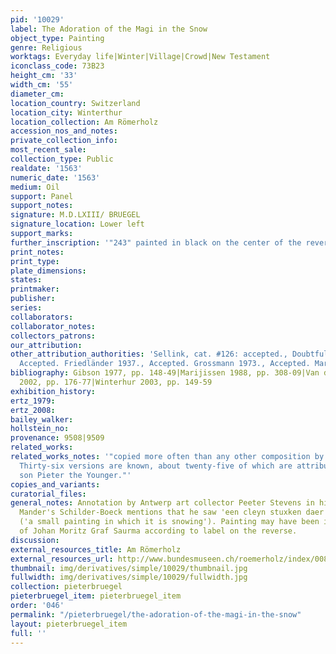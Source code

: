 ```yaml
---
pid: '10029'
label: The Adoration of the Magi in the Snow
object_type: Painting
genre: Religious
worktags: Everyday life|Winter|Village|Crowd|New Testament
iconclass_code: 73B23
height_cm: '33'
width_cm: '55'
diameter_cm:
location_country: Switzerland
location_city: Winterthur
location_collection: Am Römerholz
accession_nos_and_notes:
private_collection_info:
most_recent_sale:
collection_type: Public
realdate: '1563'
numeric_date: '1563'
medium: Oil
support: Panel
support_notes:
signature: M.D.LXIII/ BRUEGEL
signature_location: Lower left
support_marks:
further_inscription: '"243" painted in black on the center of the reverse.'
print_notes:
print_type:
plate_dimensions:
states:
printmaker:
publisher:
series:
collaborators:
collaborator_notes:
collectors_patrons:
our_attribution:
other_attribution_authorities: 'Sellink, cat. #126: accepted., Doubtful. Tolnay 1935.,
  Accepted. Friedländer 1937., Accepted. Grossmann 1973., Accepted. Marijnissen 1988.'
bibliography: Gibson 1977, pp. 148-49|Marijissen 1988, pp. 308-09|Van den Brink 2001-2|Roberts-Jones
  2002, pp. 176-77|Winterhur 2003, pp. 149-59
exhibition_history:
ertz_1979:
ertz_2008:
bailey_walker:
hollstein_no:
provenance: 9508|9509
related_works:
related_works_notes: '"copied more often than any other composition by Bruegel...
  Thirty-six versions are known, about twenty-five of which are attributed to Bruegel''s
  son Pieter the Younger."'
copies_and_variants:
curatorial_files:
general_notes: Annotation by Antwerp art collector Peeter Stevens in his copy of Van
  Mander's Schilder-Boeck mentions that he saw 'een cleyn stuxken daer het sneeut'
  ('a small painting in which it is snowing'). Painting may have been in possession
  of Johan Moritz Graf Saurma according to label on the reverse.
discussion:
external_resources_title: Am Römerholz
external_resources_url: http://www.bundesmuseen.ch/roemerholz/index/00868/index.html
thumbnail: img/derivatives/simple/10029/thumbnail.jpg
fullwidth: img/derivatives/simple/10029/fullwidth.jpg
collection: pieterbruegel
pieterbruegel_item: pieterbruegel_item
order: '046'
permalink: "/pieterbruegel/the-adoration-of-the-magi-in-the-snow"
layout: pieterbruegel_item
full: ''
---
```

